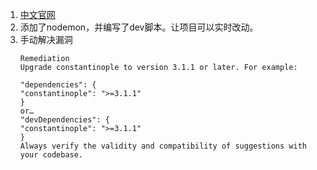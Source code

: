 1. [中文官网](https://www.expressjs.com.cn/)
2. 添加了nodemon，并编写了dev脚本。让项目可以实时改动。
3. 手动解决漏洞
    ```
    Remediation
    Upgrade constantinople to version 3.1.1 or later. For example:

    "dependencies": {
    "constantinople": ">=3.1.1"
    }
    or…
    "devDependencies": {
    "constantinople": ">=3.1.1"
    }
    Always verify the validity and compatibility of suggestions with your codebase.
    ```
